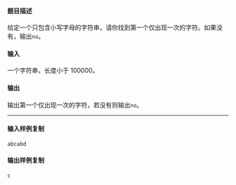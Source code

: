#### 题目描述

给定一个只包含小写字母的字符串，请你找到第一个仅出现一次的字符。如果没有，输出`no`。

#### 输入

一个字符串，长度小于 100000。

#### 输出

输出第一个仅出现一次的字符，若没有则输出`no`。

___

#### 输入样例复制

```
abcabd
```

#### 输出样例复制

```
c
```